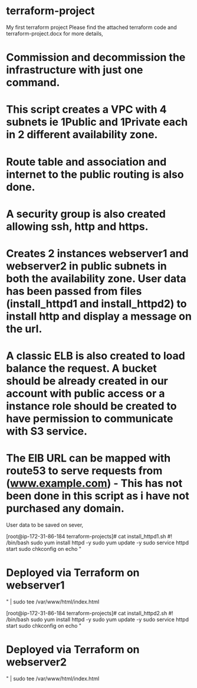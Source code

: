 # terraform-project
My first terraform project
Please find the attached terraform code and terraform-project.docx for more details,

# Commission and decommission the infrastructure with just one command.
# This script creates a VPC with 4 subnets ie 1Public and 1Private each in 2 different availability zone.
# Route table and association and internet to the public routing is also done.
# A security group is also created allowing ssh, http and https.
# Creates 2 instances webserver1 and webserver2 in public subnets in both the availability zone. User data has been passed from files (install_httpd1 and install_httpd2) to install http and display a message on the url.
# A classic ELB is also created to load balance the request. A bucket should be already created in our account with public access or a instance role should be created to have permission to communicate with S3 service.
# The ElB URL can be mapped with route53 to serve requests from (www.example.com) - This has not been done in this script as i have not purchased any domain.

User data to be saved on sever,

[root@ip-172-31-86-184 terraform-projects]# cat install_httpd1.sh
#! /bin/bash
sudo yum install httpd -y
sudo yum update -y
sudo service httpd start
sudo chkconfig on
echo "<h1>Deployed via Terraform on webserver1</h1>" | sudo tee /var/www/html/index.html

[root@ip-172-31-86-184 terraform-projects]# cat install_httpd2.sh
#! /bin/bash
sudo yum install httpd -y
sudo yum update -y
sudo service httpd start
sudo chkconfig on
echo "<h1>Deployed via Terraform on webserver2</h1>" | sudo tee /var/www/html/index.html
